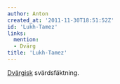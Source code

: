 ```yaml
---
author: Anton
created_at: '2011-11-30T18:51:52Z'
id: 'Lukh-Tamez'
links:
  mention:
  - Dvärg
title: 'Lukh-Tamez'
---
```


[Dvärgisk] svärdsfäktning.

  [Dvärgisk]: Dvärg
